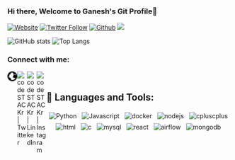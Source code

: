 ### Hi there, Welcome to Ganesh's Git Profile👋

 

[![Website](https://img.shields.io/badge/cosmicdepth-coding-orange)](https://dataview-ai.netlify.app/)
[![Twitter Follow](https://img.shields.io/badge/LinkedIn-0077B5)](https://www.linkedin.com/in/ganeshkt/)
[![Github](https://img.shields.io/github/followers/CharalambosIoannou?label=Follow&style=social)](https://github.com/ganesh0211)
![](https://visitor-badge.laobi.icu/badge?page_id=ganesh0211.ganesh0211)

 


![GitHub stats](https://github-readme-stats.vercel.app/api?username=ganesh0211&show_icons=true&theme=gruvbox)
![Top Langs](https://github-readme-stats.vercel.app/api/top-langs/?username=ganesh0211&theme=gruvbox)

 

 

### Connect with me:

 

[<img align="left" alt="codeSTACKr.com" width="22px" src="https://raw.githubusercontent.com/iconic/open-iconic/master/svg/globe.svg" />][website]
<!--[<img align="left" alt="codeSTACKr | YouTube" width="22px" background-color="#C52F30" src="https://cdn.jsdelivr.net/npm/simple-icons@v3/icons/youtube.svg" />][youtube] -->
[<img align="left" alt="codeSTACKr | Twitter" width="22px" src="https://cdn.jsdelivr.net/npm/simple-icons@v3/icons/twitter.svg" />][twitter]
[<img align="left" alt="codeSTACKr | LinkedIn" width="22px" src="https://cdn.jsdelivr.net/npm/simple-icons@v3/icons/linkedin.svg" />][linkedin]
[<img align="left" alt="codeSTACKr | Instagram" width="22px" src="https://cdn.jsdelivr.net/npm/simple-icons@v3/icons/instagram.svg" />][instagram]

 

<br />

 


## 🧰 Languages and Tools:
<p align="center">
<img onclick="#" src="https://raw.githubusercontent.com/ganesh0211/geticon/master/logos/python.svg" alt="Python" height="40" style="vertical-align:top; margin:4px">
<img src="https://raw.githubusercontent.com/ganesh0211/geticon/master/logos/javascript.svg" alt="Javascript" height="40" style="vertical-align:top; margin:4px">

 

 <img src="https://raw.githubusercontent.com/ganesh0211/geticon/master/logos/docker.svg" alt="docker" height="40" style="vertical-align:top; margin:4px">
 <img src="https://raw.githubusercontent.com/ganesh0211/geticon/master/logos/nodejs.svg" alt="nodejs" height="40" style="vertical-align:top; margin:4px">
 <img src="https://raw.githubusercontent.com/ganesh0211/geticon/master/logos/c-plusplus.svg" alt="cpluscplus" height="40" style="vertical-align:top; margin:4px">
 <img src="https://raw.githubusercontent.com/ganesh0211/geticon/master/logos/html-5.svg" alt="html" height="40" style="vertical-align:top; margin:4px">
 <img src="https://raw.githubusercontent.com/ganesh0211/geticon/master/logos/c.svg" alt="c" height="40" style="vertical-align:top; margin:4px">
 <img src="https://raw.githubusercontent.com/ganesh0211/geticon/master/logos/mysql.svg" alt="mysql" height="40" style="vertical-align:top; margin:4px">
 <img src="https://raw.githubusercontent.com/ganesh0211/geticon/master/logos/react.svg" alt="react" height="40" style="vertical-align:top; margin:4px">
 <img src="https://raw.githubusercontent.com/ganesh0211/geticon/master/logos/airflow.svg" alt="airflow" height="40" style="vertical-align:top; margin:4px">
 <img src="https://raw.githubusercontent.com/ganesh0211/geticon/master/logos/mongodb.svg" alt="mongodb" height="40" style="vertical-align:top; margin:4px">
</p>

 

 <!--

### 📺 Latest YouTube Videos

 

 YOUTUBE:START 
- [PI Approximation Animation](https://www.youtube.com/watch?v=z77q6ZqtNA0)-->
<!-- YOUTUBE:END 

 

➡️ [more videos...](https://www.youtube.com/channel/UCfvNKCSgWbxvgSBXX1Yvorw?view_as=subscriber)

 -->


 <!-- BLOG-POST-LIST:START 

### 📕 Latest Blog Posts

 


- [Neural Networks: Building neural network from scratch](https://epoweriotatheta.netlify.app/blog/basics_of_neural_networks/)
- [Calculating Value of Pi](https://epoweriotatheta.netlify.app/blog/approximate_pi/)
- [Optical Character Recoginition](https://epoweriotatheta.netlify.app/blog/python_ocr/)
<!-- BLOG-POST-LIST:END 

 

➡️ [more blog posts...](https://epoweriotatheta.netlify.app/)

 -->


 

[website]: https://dataview-ai.netlify.app/
[twitter]: https://twitter.com/ganeshis018
[youtube]: https://www.youtube.com/channel/UCfvNKCSgWbxvgSBXX1Yvorw?view_as=subscriber
[instagram]: https://www.instagram.com/ganesh.0211/?hl=en
[linkedin]: https://www.linkedin.com/in/ganeshkt/
[gruvbox]: https://github-readme-stats.vercel.app/api?username=ganesh0211&show_icons=true&hide=contribs,prs&cache_seconds=86400&theme=gruvbox
